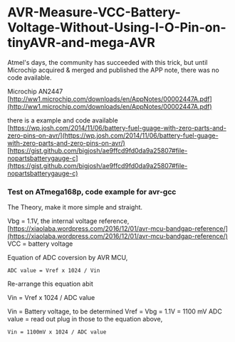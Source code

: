 # AVR-Measure-VCC-Battery-Voltage-Without-Using-I-O-Pin-on-tinyAVR-and-mega-AVR
Atmel's days, the community has succeeded with this trick, but until Microchip acquired & merged and published the APP note, there was no code available.  

Microchip AN2447 [http://ww1.microchip.com/downloads/en/AppNotes/00002447A.pdf](http://ww1.microchip.com/downloads/en/AppNotes/00002447A.pdf)  

there is a example and code available [https://wp.josh.com/2014/11/06/battery-fuel-guage-with-zero-parts-and-zero-pins-on-avr/](https://wp.josh.com/2014/11/06/battery-fuel-guage-with-zero-parts-and-zero-pins-on-avr/)  
[https://gist.github.com/bigjosh/ae9ffcd9fd0da9a25807#file-nopartsbatterygauge-c](https://gist.github.com/bigjosh/ae9ffcd9fd0da9a25807#file-nopartsbatterygauge-c)



### Test on ATmega168p, code example for avr-gcc

The Theory, make it more simple and straight.

Vbg = 1.1V, the internal voltage reference, [https://xiaolaba.wordpress.com/2016/12/01/avr-mcu-bandgap-reference/](https://xiaolaba.wordpress.com/2016/12/01/avr-mcu-bandgap-reference/)  
VCC = battery voltage  

Equation of ADC coversion by AVR MCU,  
```
ADC value = Vref x 1024 / Vin  
```

Re-arrange this equation abit  

Vin = Vref x 1024 / ADC value  

Vin = Battery voltage, to be determined
Vref = Vbg = 1.1V = 1100 mV
ADC value = read out
plug in those to the equation above, 
```  
Vin = 1100mV x 1024 / ADC value  
```  
